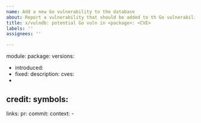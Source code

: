 ```yaml
---
name: Add a new Go vulnerability to the database
about: Report a vulnerability that should be added to th Go vulnerability database.
title: x/vulndb: potential Go vuln in <package>: <CVE>
labels: ''
assignees: ''

---
```


module:
package:
versions:
  - introduced:
  - fixed:
description:
cves:
  -
credit:
symbols:
  -
links:
  pr:
  commit:
  context:
    -
